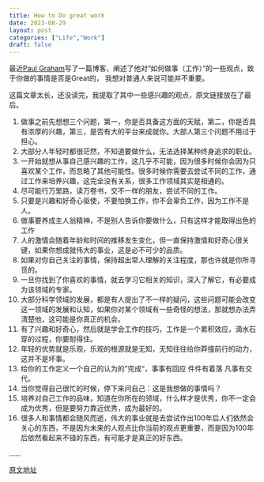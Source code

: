 ```yaml
---
title: How to Do great work
date: 2023-08-29
layout: post
categories: ["Life","Work"]
draft: false
---
```


最近[Paul Graham](http://www.paulgraham.com/)写了一篇博客，阐述了他对“如何做事（工作）”的一些观点，致于你做的事情是否是Great的，
我想对普通人来说可能并不重要。

这篇文章太长，还没读完，我提取了其中一些感兴趣的观点，原文链接放在了最后。

1. 做事之前先想想三个问题，第一，你是否具备这方面的天赋，第二，你是否具有浓厚的兴趣，第三，是否有大的平台来成就你。大部人第三个问题不用过于担心。
2. 大部分人年轻时都很茫然，不知道要做什么，无法选择某种终身追求的职业。
3. 一开始就想从事自己感兴趣的工作，这几乎不可能，因为很多时候你会因为只喜欢某个工作，而忽略了其他可能性。很多时候你需要去尝试不同的工作，通过工作来培养兴趣，这完全没有关系，很多工作领域其实是相通的。
4. 尽可能行万里路，读万卷书，交不一样的朋友，尝试不同的工作。
5. 只要是兴趣和好奇心驱使，不要怕换工作，你不会辜负工作，因为工作不是人。
6. 做事要养成主人翁精神，不是别人告诉你要做什么，只有这样才能取得出色的工作
7. 人的激情会随着年龄和时间的推移发生变化，但一直保持激情和好奇心很关键，如果你想成就伟大的事业，这是必不可少的品质。
8. 如果对你自己关注的事情，保持超出常人理解的关注程度，那也许就是你所寻觅的。
9. 一旦你找到了你喜欢的事情，就去学习它相关的知识，深入了解它，有必要成为该领域的专家。
10. 大部分科学领域的发展，都是有人提出了不一样的疑问，这些问题可能会改变这一领域的发展和认知，如果你对某个领域有一些奇怪的想法，那就想办法弄清楚他，这可能是你真正的机会。
11. 有了兴趣和好奇心，然后就是学会工作的技巧，工作是一个累积效应，滴水石穿的过程，你要耐得住。
12. 年轻的优势就是乐观，乐观的根源就是无知，无知往往给你莽撞前行的动力，这并不是坏事。
13. 给你的工作定义一个自己的认为的”完成“，事事有回应 件件有着落 凡事有交代。
14. 当你觉得自己很忙的时候，停下来问自己：这是我想做的事情吗？
15. 培养对自己工作的品味，知道在你所在的领域，什么样才是优秀，你不一定会成为优秀，但是要努力靠近优秀，成为最好的。
16. 很多人和事情都会随风而逝，伟大的事业就是去尝试作出100年后人们依然会关心的东西，不是因为未来的人观点比你当前的观点更重要，而是因为100年后依然看起来不错的东西，有可能才是真正的好东西。

......

[原文地址](http://www.paulgraham.com/greatwork.html)